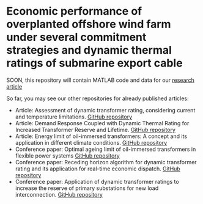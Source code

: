# Economic performance of overplanted offshore wind farm under several commitment strategies and dynamic thermal ratings of submarine export cable
SOON, this repository will contain MATLAB code and data for our [research article](https://authors.elsevier.com/c/1hDc015eif8Gcw) 

 
So far, you may see our other repositories for already published articles: 
* Article: Assessment of dynamic transformer rating, considering current and temperature limitations. [GitHub repository](https://github.com/Ildar-Daminov/Assessment_Dynamic_Thermal_Rating_of_Transformers)
* Article: Demand Response Coupled with Dynamic Thermal Rating for Increased Transformer Reserve and Lifetime. [GitHub repository](https://github.com/Ildar-Daminov/Demand-response-coupled-with-DTR-of-transformers)
* Article: Energy limit of oil-immersed transformers: A concept and its application in different climate conditions. [GitHub repository](https://github.com/Ildar-Daminov/Energy-limit-of-power-transformer)
* Conference paper: Optimal ageing limit of oil-immersed transformers in flexible power systems [GitHub repository](https://github.com/Ildar-Daminov/MATLAB-code-for-CIRED-paper)
* Conference paper: Receding horizon algorithm for dynamic transformer rating and its application for real-time economic dispatch. [GitHub repository](https://github.com/Ildar-Daminov/Receding-horizon-algorithm-for-dynamic-transformer-rating)
* Conference paper: Application of dynamic transformer ratings to increase the reserve of primary substations for new load interconnection. [GitHub repository](https://github.com/Ildar-Daminov/Reserve-capacity-of-transformer-for-load-connection)
